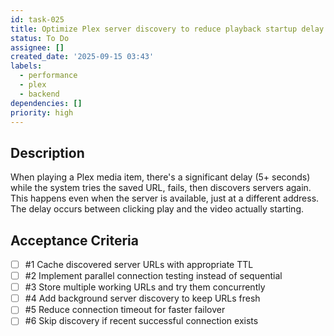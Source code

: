 ```yaml
---
id: task-025
title: Optimize Plex server discovery to reduce playback startup delay
status: To Do
assignee: []
created_date: '2025-09-15 03:43'
labels:
  - performance
  - plex
  - backend
dependencies: []
priority: high
---
```


## Description

When playing a Plex media item, there's a significant delay (5+ seconds) while the system tries the saved URL, fails, then discovers servers again. This happens even when the server is available, just at a different address. The delay occurs between clicking play and the video actually starting.

## Acceptance Criteria
<!-- AC:BEGIN -->
- [ ] #1 Cache discovered server URLs with appropriate TTL
- [ ] #2 Implement parallel connection testing instead of sequential
- [ ] #3 Store multiple working URLs and try them concurrently
- [ ] #4 Add background server discovery to keep URLs fresh
- [ ] #5 Reduce connection timeout for faster failover
- [ ] #6 Skip discovery if recent successful connection exists
<!-- AC:END -->
